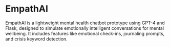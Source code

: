 # EmpathAI
EmpathAI is a lightweight mental health chatbot prototype using GPT-4 and Flask, designed to simulate emotionally intelligent conversations for mental wellbeing. It includes features like emotional check-ins, journaling prompts, and crisis keyword detection. 
